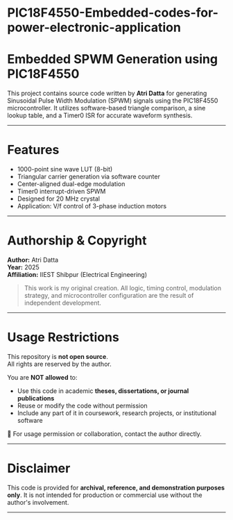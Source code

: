 # PIC18F4550-Embedded-codes-for-power-electronic-application

# Embedded SPWM Generation using PIC18F4550

This project contains source code written by **Atri Datta** for generating Sinusoidal Pulse Width Modulation (SPWM) signals using the PIC18F4550 microcontroller. It utilizes software-based triangle comparison, a sine lookup table, and a Timer0 ISR for accurate waveform synthesis.

---

# Features

- 1000-point sine wave LUT (8-bit)
- Triangular carrier generation via software counter
- Center-aligned dual-edge modulation
- Timer0 interrupt-driven SPWM
- Designed for 20 MHz crystal
- Application: V/f control of 3-phase induction motors

---

# Authorship & Copyright

**Author:** Atri Datta    
**Year:** 2025  
**Affiliation:** IIEST Shibpur (Electrical Engineering)

> This work is my original creation. All logic, timing control, modulation strategy, and microcontroller configuration are the result of independent development.

---

# Usage Restrictions

This repository is **not open source**.  
All rights are reserved by the author.

You are **NOT allowed** to:
- Use this code in academic **theses, dissertations, or journal publications**
- Reuse or modify the code without permission
- Include any part of it in coursework, research projects, or institutional software

📩 For usage permission or collaboration, contact the author directly.

---

# Disclaimer

This code is provided for **archival, reference, and demonstration purposes only**. It is not intended for production or commercial use without the author's involvement.

---
